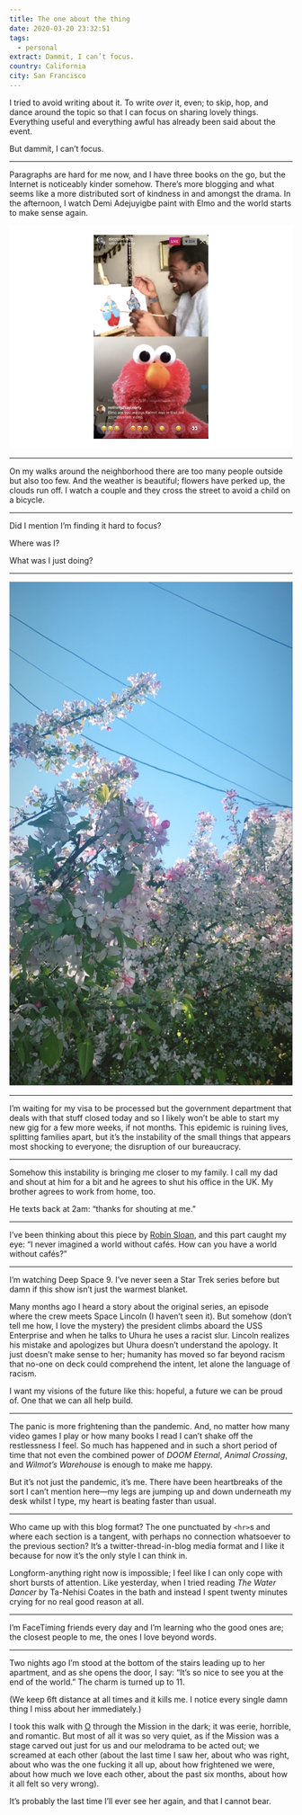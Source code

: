 ```yaml
---
title: The one about the thing
date: 2020-03-20 23:32:51
tags:
  - personal
extract: Dammit, I can’t focus.
country: California
city: San Francisco
---
```


I tried to avoid writing about it. To write _over_ it, even; to skip, hop, and dance around the topic so that I can focus on sharing lovely things. Everything useful and everything awful has already been said about the event.

But dammit, I can’t focus.

---

Paragraphs are hard for me now, and I have three books on the go, but the Internet is noticeably kinder somehow. There’s more blogging and what seems like a more distributed sort of kindness in and amongst the drama. In the afternoon, I watch Demi Adejuyigbe paint with Elmo and the world starts to make sense again.

![Demi Adejuyigbe and Elmo](/uploads/elmo.jpg)

---

On my walks around the neighborhood there are too many people outside but also too few. And the weather is beautiful; flowers have perked up, the clouds run off. I watch a couple and they cross the street to avoid a child on a bicycle.

---

Did I mention I’m finding it hard to focus?

Where was I?

What was I just doing?

---

![Flowers](/uploads/flowers.jpg)

---

I’m waiting for my visa to be processed but the government department that deals with that stuff closed today and so I likely won’t be able to start my new gig for a few more weeks, if not months. This epidemic is ruining lives, splitting families apart, but it’s the instability of the small things that appears most shocking to everyone; the disruption of our bureaucracy.

---

Somehow this instability is bringing me closer to my family. I call my dad and shout at him for a bit and he agrees to shut his office in the UK. My brother agrees to work from home, too.

He texts back at 2am: “thanks for shouting at me.”

---

I’ve been thinking about this piece by [Robin Sloan](https://www.robinsloan.com/notes/notes-from-a-week/), and this part caught my eye: “I never imagined a world without cafés. How can you have a world without cafés?”

---

I’m watching Deep Space 9. I’ve never seen a Star Trek series before but damn if this show isn’t just the warmest blanket.

Many months ago I heard a story about the original series, an episode where the crew meets Space Lincoln (I haven’t seen it). But somehow (don’t tell me how, I love the mystery) the president climbs aboard the USS Enterprise and when he talks to Uhura he uses a racist slur. Lincoln realizes his mistake and apologizes but Uhura doesn’t understand the apology. It just doesn’t make sense to her; humanity has moved so far beyond racism that no-one on deck could comprehend the intent, let alone the language of racism.

I want my visions of the future like this: hopeful, a future we can be proud of. One that we can all help build.

---

The panic is more frightening than the pandemic. And, no matter how many video games I play or how many books I read I can’t shake off the restlessness I feel. So much has happened and in such a short period of time that not even the combined power of _DOOM Eternal_, _Animal Crossing_, and _Wilmot’s Warehouse_ is enough to make me happy.

But it’s not just the pandemic, it’s me. There have been heartbreaks of the sort I can’t mention here—my legs are jumping up and down underneath my desk whilst I type, my heart is beating faster than usual.

---

Who came up with this blog format? The one punctuated by `<hr>`s and where each section is a tangent, with perhaps no connection whatsoever to the previous section? It’s a twitter-thread-in-blog media format and I like it because for now it’s the only style I can think in.

Longform-anything right now is impossible; I feel like I can only cope with short bursts of attention. Like yesterday, when I tried reading _The Water Dancer_ by Ta-Nehisi Coates in the bath and instead I spent twenty minutes crying for no real good reason at all.

---

I’m FaceTiming friends every day and I’m learning who the good ones are; the closest people to me, the ones I love beyond words.

---

Two nights ago I’m stood at the bottom of the stairs leading up to her apartment, and as she opens the door, I say: “It’s so nice to see you at the end of the world.” The charm is turned up to 11.

(We keep 6ft distance at all times and it kills me. I notice every single damn thing I miss about her immediately.)

I took this walk with [O](https://www.robinrendle.com/notes/a-thousand-ships) through the Mission in the dark; it was eerie, horrible, and romantic. But most of all it was so very quiet, as if the Mission was a stage carved out just for us and our melodrama to be acted out; we screamed at each other (about the last time I saw her, about who was right, about who was the one fucking it all up, about how frightened we were, about how much we love each other, about the past six months, about how it all felt so very wrong).

It’s probably the last time I’ll ever see her again, and that I cannot bear.
